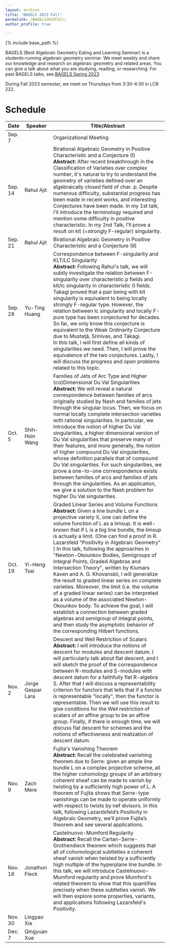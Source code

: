 ```yaml
---
layout: archive
title: "BAGELS 2023 Fall"
permalink: /BAGELS2023Fall/
author_profile: true

---
```


{% include base_path %}


BAGELS (Best Algebraic Geometry Eating and Learning Seminar) is a students-running algebraic geometry seminar. We meet weekly and share our knowledge and research on algebraic geometry and related areas. You can give a talk about what you are studying, reading, or researching. For past BAGELS talks, see [BAGELS Spring 2023](https://www.math.utah.edu/~slee/Bagels.html)

During Fall 2023 semester, we meet on Thursdays from 3:30-4:30 in LCB 222.

Schedule
======

| Date    | Speaker          | Title/Abstract                                             |
|---------|------------------|--------------------------------------------------------------------------------|
| Sep. 7  |                  | Organizational Meeting                                                         |
| Sep. 14 | Rahul Ajit       | Birational Algebraic Geometry in Positive Characteristic and a Conjecture (I)<br> **Abstract:** After recent breakthrough in the Classification of Varieties over complex number, it's natural to try to understand the geometry of varieties defined over an algebraically closed field of char. p. Despite numerous difficulty, substantial progress has been made in recent works, and interesting Conjectures have been made. In my 1st talk, I'll introduce the terminology required and mention some difficulty in positive characteristic. In my 2nd Talk, I'll prove a result on klt (=strongly F-regular) singularity.|
| Sep. 21 | Rahul Ajit       | Birational Algebraic Geometry in Positive Characteristic and a Conjecture (II) |
| Sep. 28 | Yu-Ting Huang    | Correspondence between F-singularity and KLT/LC Singularity <br> **Abstract:** Following Rahul's talk, we will subtly investigate the relation between F-singularity over characteristic p fields and klt/lc singularity in characteristic 0 fields. Takagi proved that a pair being with klt singularity is equivalent to being locally strongly F-regular type. However, the relation between lc singularity and locally F-pure type has been conjectured for decades. So far, we only know this conjecture is equivalent to the Weak Ordinarity Conjecture due to Mustaţă, Srinivas, and Takagi.<br> In this talk, I will first define all kinds of singularities we need. Then, I will prove the equivalence of the two conjectures. Lastly, I will discuss the progress and open problems related to this topic.                                                                               |
| Oct. 5  | Shih-Hsin Wang   | Families of Jets of Arc Type and Higher (co)Dimensional Du Val Singularities <br> **Abstract:** We will reveal a natural correspondence between families of arcs originally studied by Nash and families of jets through the singular locus. Then, we focus on normal locally complete intersection varieties with rational singularities. In particular, we introduce the notion of higher Du Val singularities, a higher dimensional version of Du Val singularities that preserve many of their features, and more generally, the notion of higher compound Du Val singularities, whose definition parallels that of compound Du Val singularities. For such singularities, we prove a one-to-one correspondence exists between families of arcs and families of jets through the singularities. As an application, we give a solution to the Nash problem for higher Du Val singularities.                                                                               |
| Oct. 19 | Yi-Heng Tsai     | Graded Linear Series and Volume Functions <br> **Abstract:** Given a line bundle L on a projective variety X, one can define the volume function of L as a limsup. It is well-known that if L is a big line bundle, the limsup is actually a limit. (One can find a proof in R. Lazarsfeld "Positivity in Algebraic Geometry" ) In this talk, following the approaches in "Newton-Okounkov Bodies, Semigroups of Integral Points, Graded Algebras and Intersection Theory", written by Kiumars Kaven and A. G. Khovanskii, I will generalize the result to graded linear series on complete varieties. Moreover, the limit (i.e. the volume of a graded linear series) can be interpreted as a volume of the associated Newton-Okounkov body. To achieve the goal, I will establish a connection between graded algebras and semigroup of integral points, and then study the asymptotic behavior of the corresponding Hilbert functions.                                                                               |
| Nov. 2  | Jorge Gaspar Lara | Descent and Weil Restriction of Scalars <br> **Abstract:** I will introduce the notions of descent for modules and descent datum. I will particularly talk about flat descent, and I will sketch the proof of the correspondence between R-modules and S-modules with descent datum for a faithfully flat R-algebra S. After that I will discuss a representability criterion for functors that tells that if a functor is representable "locally", then the functor is representable. Then we will use this result to give conditions for the Weil restriction of scalars of an affine group to be an affine group. Finally, if there is enough time, we will discuss flat descent for schemes and the notions of effectiveness and realization of descent datum.                                                                              |
| Nov. 9  | Zach Mere        | Fujita's Vanishing Theorem <br> **Abstract:** Recall the celebrated vanishing theorem due to Serre: given an ample line bundle L on a complex projective scheme, all the higher cohomology groups of an arbitrary coherent sheaf can be made to vanish by twisting by a sufficiently high power of L. A theorem of Fujita shows that Serre-type vanishings can be made to operate uniformly with respect to twists by nef divisors. In this talk, following Lazardsfeld’s Positivity in Algebraic Geometry, we’ll prove Fujita’s theorem and see several applications.                                                                                |
| Nov. 16 | Jonathon Fleck   | Castelnuovo-Mumford Regularity <br> **Abstract:** Recall the Cartan-Serre-Grothendieck theorem which suggests that all of cohomological subtleties a coherent sheaf vanish when twisted by a sufficiently high multiple of the hyperplane line bundle.  In this talk, we will introduce Castelnuovo-Mumford regularity and prove Mumford's related theorem to show that this quantifies precisely when these subtleties vanish.  We will then explore some properties, variants, and applications following Lazarsfeld's Positivity.                                                                               |
| Nov. 30 | Lingyao Xie        |                                                                                |
| Dec. 7  | Qingyuan Xue     |                                                                                |
